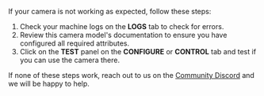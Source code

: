 If your camera is not working as expected, follow these steps:

1. Check your machine logs on the **LOGS** tab to check for errors.
1. Review this camera model's documentation to ensure you have configured all required attributes.
1. Click on the **TEST** panel on the **CONFIGURE** or **CONTROL** tab and test if you can use the camera there.

If none of these steps work, reach out to us on the [Community Discord](https://discord.gg/viam) and we will be happy to help.